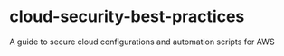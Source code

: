 # cloud-security-best-practices
A guide to secure cloud configurations and automation scripts for AWS
